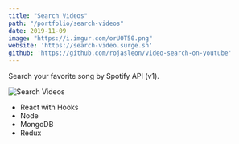 ```yaml
---
title: "Search Videos"
path: "/portfolio/search-videos"
date: 2019-11-09
image: "https://i.imgur.com/orU0T50.png"
website: 'https://search-video.surge.sh'
github: 'https://github.com/rojasleon/video-search-on-youtube'
---
```


Search your favorite song by Spotify API (v1).

![Search Videos](https://i.imgur.com/orU0T50.png)

- React with Hooks
- Node
- MongoDB
- Redux
